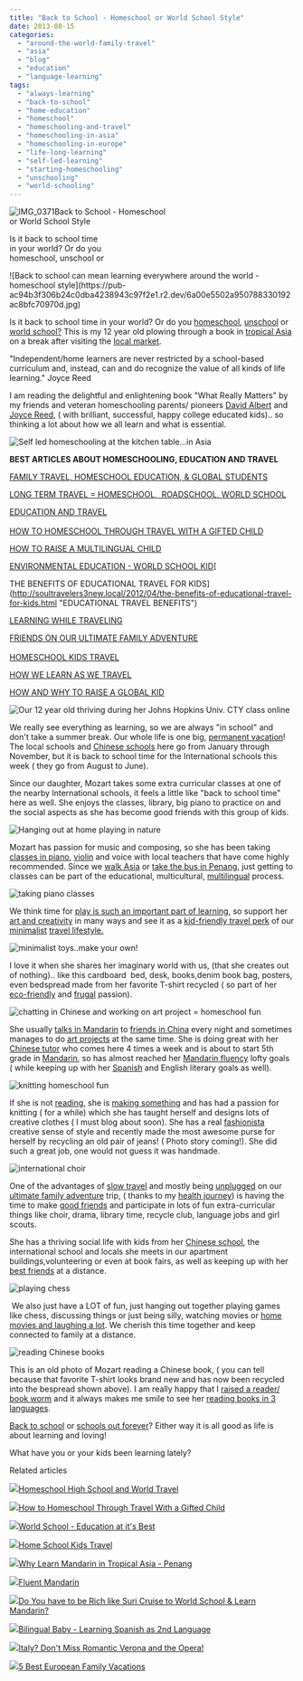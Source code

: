 ```yaml
---
title: "Back to School - Homeschool or World School Style"
date: 2013-08-15
categories: 
  - "around-the-world-family-travel"
  - "asia"
  - "blog"
  - "education"
  - "language-learning"
tags: 
  - "always-learning"
  - "back-to-school"
  - "home-education"
  - "homeschool"
  - "homeschooling-and-travel"
  - "homeschooling-in-asia"
  - "homeschooling-in-europe"
  - "life-long-learning"
  - "self-led-learning"
  - "starting-homeschooling"
  - "unschooling"
  - "world-schooling"
---
```


![IMG_0371](https://pub-ac94b3f306b24c0dba4238943c97f2e1.r2.dev/6a00e5502a950788330192ac8bfc00970d.jpg)Back to School - Homeschool  
or World School Style  
  
Is it back to school time  
in your world? Or do you  
homeschool, unschool or

<!--more--> ![Back to school can mean learning everywhere around the world - homeschool style](https://pub-ac94b3f306b24c0dba4238943c97f2e1.r2.dev/6a00e5502a950788330192ac8bfc70970d.jpg)  
  
Is it back to school time in your world? Or do you [homeschool](http://soultravelers3new.local/2013/07/homeschool-high-school-and-world-travel.html "homeschool high school and world travel"), [unschool](http://soultravelers3new.local/2010/05/travel-organic-garden-homeschool-green-unschool-nature-unit-study-lessons-from-gardening-travel-.html "unschool gardening") or [world school?](http://soultravelers3new.local/2009/04/how-to-travel-the-world-as-a-digital-nomad-family.html "world school as a digital nomad family") This is my 12 year old plowing through a book in [tropical Asia](http://soultravelers3new.local/2011/01/tropical-winter-home-in-penang-malaysia-location-indenpendent-digital-nomad-long-term-travel-tips-.html "tropical winter home penang") on a break after visiting the [local market](http://soultravelers3new.local/2012/08/-superfood-healthy-coconut-tropical-nourishing-tradition-in-asia.html "coconut and local market Asia").  
  
"Independent/home learners are never restricted by a school-based curriculum and, instead, can and do recognize the value of all kinds of life learning." Joyce Reed  
  
I am reading the delightful and enlightening book "What Really Matters" by my friends and veteran homeschooling parents/ pioneers [David Albert](http://www.skylarksings.com/ "David Albert") and [Joyce Reed](http://www.collegegoals.com/team/joyce_reed.html "joyce reed"), ( with brilliant, successful, happy college educated kids).. so thinking a lot about how we all learn and what is essential.  
  
  
![Self led homeschooling at the kitchen table...in Asia](https://pub-ac94b3f306b24c0dba4238943c97f2e1.r2.dev/6a00e5502a9507883301901eccab02970b.jpg)  
  
**BEST ARTICLES ABOUT HOMESCHOOLING, EDUCATION AND TRAVEL**  
  
[FAMILY TRAVEL, HOMESCHOOL EDUCATION, & GLOBAL STUDENTS](http://soultravelers3new.local/2010/04/family-travel-homeschool-education-global-students-lifestyle-design-location-independent-4hww-around.html "HOMESCHOOLING AND TRAVEL")  
  
[LONG TERM TRAVEL = HOMESCHOOL,  ROADSCHOOL, WORLD SCHOOL](http://soultravelers3new.local/2010/03/long-term-family-travel-homeschool-roadschool-world-school-digitalnomad-lifestyle-design-virtual-.html "LONG TERM TRAVEL = HOMESCHOOL, ROADSCHOOL , WORLD SCHOOL")  
  
[EDUCATION AND TRAVEL](http://soultravelers3new.local/2010/01/seth-godin-lynchpin-education-travel-new-economy-digital-nomad.html "EDUCATION AND TRAVEL")  
[  
HOW TO HOMESCHOOL THROUGH TRAVEL WITH A GIFTED CHILD](http://soultravelers3new.local/2012/09/how-to-homeschool-through-travel-with-a-gifted-child-.html "HOW TO HOMESCHOOL WITH A GIFTED CHILD THROUGH TRAVEL")  
  
[HOW TO RAISE A MULTILINGUAL CHILD](http://soultravelers3new.local/2011/07/how-to-and-why-raise-a-global-kid.html "how to raise a multilingual child")   
  
[ENVIRONMENTAL EDUCATION - WORLD SCHOOL KID](http://soultravelers3new.local/2012/04/environmental-education-world-school-kid.html "ENVIRONMENTAL EDUCATON ")[  
  
THE BENEFITS OF EDUCATIONAL TRAVEL FOR KIDS](http://soultravelers3new.local/2012/04/the-benefits-of-educational-travel-for-kids.html "EDUCATIONAL TRAVEL BENEFITS")   
  
[LEARNING WHILE TRAVELING](http://soultravelers3new.local/2011/09/learning-while-traveling-travel-homeschool-road-school-abroad-5-best-reasons.html "LEARNING WHILE TRAVELING HOMESCHOOLING")  
  
[FRIENDS ON OUR ULTIMATE FAMILY ADVENTURE](http://soultravelers3new.local/2011/02/kids-friends-travel-on-the-ultimate-family-adventure.html "friends on our family travel adventure")  
[  
HOMESCHOOL KIDS TRAVEL](http://soultravelers3new.local/2012/03/home-school-kids-travel.html "HOMESCHOOL KIDS TRAVEL")  
  
[HOW WE LEARN AS WE TRAVEL](http://soultravelers3new.local/2009/04/how-to-travel-the-world-as-a-digital-nomad-family.html "how we learn as we travel")  
  
[HOW AND WHY TO RAISE A GLOBAL KID](http://soultravelers3new.local/2011/07/how-to-and-why-raise-a-global-kid.html "how and why to raise a global kid")  
  
![Our 12 year old thriving during her Johns Hopkins Univ. CTY class online](https://pub-ac94b3f306b24c0dba4238943c97f2e1.r2.dev/6a00e5502a950788330192ac8bfef1970d.jpg)  
  
We really see everything as learning, so we are always "in school" and don't take a summer break. Our whole life is one big, [permanent vacation](http://soultravelers3new.local/2010/06/early-retirement-perpetual-travel-radical-early-retirement-with-kids-rtw-family-travel-multiyear.html "permament vacation, perpetual travel")! The local schools and [Chinese schools](http://soultravelers3new.local/2012/11/chinese-school-fun.html "Chinese school ") here go from January through November, but it is back to school time for the International schools this week ( they go from August to June).  
  
Since our daughter, Mozart takes some extra curricular classes at one of the nearby International schools, it feels a little like "back to school time" here as well. She enjoys the classes, library, big piano to practice on and the social aspects as she has become good friends with this group of kids.  
  
![Hanging out at home playing in nature](https://pub-ac94b3f306b24c0dba4238943c97f2e1.r2.dev/6a00e5502a9507883301901eccae50970b.jpg)  
  
Mozart has passion for music and composing, so she has been taking [classes in piano](http://www.youtube.com/watch?v=0Ar90wOnWnM "classes in Piano online"), [violin](http://soultravelers3new.local/2011/08/kid-playing-violin-around-the-world.html "violin around the world") and voice with local teachers that have come highly recommended. Since we [walk Asia](http://soultravelers3new.local/2012/08/walking-in-asia.html "walking in Asia") or [take the bus in Penang](http://soultravelers3new.local/2012/10/getting-around-penang-by-bus.html "taking the bus in Penang - how to"), just getting to classes can be part of the educational, multicultural, [multilingual](http://soultravelers3new.local/2011/06/how-to-raise-a-bilingual-or-multi-lingual-child.html "how to raise a multilingual child") process.  
  
![taking piano classes ](https://pub-ac94b3f306b24c0dba4238943c97f2e1.r2.dev/6a00e5502a95078833019104c2954f970c.jpg)  
  
We think time for [play is such an important part of learning](http://soultravelers3new.local/2013/05/the-importance-of-play-in-learning.html "time for play important in learning"), so support her [art and creativity](http://soultravelers3new.local/2010/02/kids-art-creativity-travel-family-friendly-travel-education-homeschool-roadschool-.html "art and creativity in learning") in many ways and see it as a [kid-friendly travel perk](http://soultravelers3new.local/2012/03/kid-friendly-travel-perks.html "kid friendly travel perks") of our [minimalist](http://soultravelers3new.local/2011/08/minimalist-living-family-travel-lifestyle-books.html "minimalist living family ") [travel lifestyle.  
](http://soultravelers3new.local/2011/07/what-our-nomadic-travel-lifestyle-looks-like-family-fun.html "our travel lifestyle")  
  
![minimalist toys..make your own!](https://pub-ac94b3f306b24c0dba4238943c97f2e1.r2.dev/6a00e5502a9507883301901eccaf77970b.jpg)  
  
I love it when she shares her imaginary world with us, (that she creates out of nothing).. like this cardboard  bed, desk, books,denim book bag, posters, even bedspread made from her favorite T-shirt recycled ( so part of her [eco-friendly](http://soultravelers3new.local/2011/04/earth-day-song-solo-and-1st-place.html "eco friendly kid speech") and [frugal](http://soultravelers3new.local/2011/08/minimalist-living-family-travel-lifestyle-books.html "best frugal minimalist tips") passion).  
  
![chatting in Chinese and working on art project = homeschool fun](https://pub-ac94b3f306b24c0dba4238943c97f2e1.r2.dev/6a00e5502a95078833019104c29766970c.jpg)  
  
She usually [talks in Mandarin](http://soultravelers3new.local/2012/07/learning-mandarin-in-asia-the-economist-and-wall-street-journal-discuss-.html "learning mandarin in Asia") to [friends in China](http://soultravelers3new.local/2012/12/making-friends-in-china-.html "friends in china") every night and sometimes manages to do [art projects](http://soultravelers3new.local/2008/07/mobile-mozart-a.html "art projects") at the same time. She is doing great with her [Chinese tutor](http://soultravelers3new.local/2012/10/tutoring-in-asia-why-asians-get-superior-test-scores.html "Chinese tutor in Asia") who comes here 4 times a week and is about to start 5th grade in [Mandarin](http://soultravelers3new.local/2013/03/mandarin-ted-talk-american-kids-inspiring-chinese-speech-.html "Mandarin ted talk inspiring speech by  a kid"), so has almost reached her [Mandarin fluency](http://soultravelers3new.local/2013/06/fluent-mandarin.html "Mandarin fluency goals") lofty goals ( while keeping up with her [Spanish](http://soultravelers3new.local/2013/05/learning-spanish-in-spain.html "learning spanish in spain") and English literary goals as well).  
  
![knitting homeschool fun](https://pub-ac94b3f306b24c0dba4238943c97f2e1.r2.dev/6a00e5502a9507883301901eccb218970b.jpg)  
  
If she is not [reading,](http://soultravelers3new.local/2013/07/best-family-travel-educational-tip.html "best family educational tips") she is [making something](http://soultravelers3new.local/2008/04/creative-projec.html "creative projects for kids") and has had a passion for knitting ( for a while) which she has taught herself and designs lots of creative clothes ( I must blog about soon). She has a real [fashionista](http://soultravelers3new.local/2009/05/how-to-be-a-world-traveling-fashionista.html "fashionista traveling world") creative sense of style and recently made the most awesome purse for herself by recycling an old pair of jeans! ( Photo story coming!). She did such a great job, one would not guess it was handmade.  
  
![international choir](https://pub-ac94b3f306b24c0dba4238943c97f2e1.r2.dev/6a00e5502a950788330192ac8c0567970d.jpg)  
  
One of the advantages of [slow travel](http://soultravelers3new.local/2011/11/slow-travel.html "slow travel") and mostly being [unplugged](http://soultravelers3new.local/2012/06/unplugged-todays-best-luxury-.html "unplugged") on our [ultimate family adventure](http://soultravelers3new.local/2011/02/kids-friends-travel-on-the-ultimate-family-adventure.html "ultimate family adventure") trip, ( thanks to my [health journey](http://soultravelers3new.local/2013/07/healing-journey-and-blessings.html "healing journey")) is having the time to make [good friends](http://soultravelers3new.local/2012/04/best-friends-around-the-world-traveling-with-school-age-kids.html "best friends around the world") and participate in lots of fun extra-curricular things like choir, drama, library time, recycle club, language jobs and girl scouts.  
  
She has a thriving social life with kids from her [Chinese school](http://soultravelers3new.local/2012/07/chinese-school-in-asia-11-year-old-american-doing-physics-in-mandarin.html "chinese school "), the international school and locals she meets in our apartment buildings,volunteering or even at book fairs, as well as keeping up with her [best friends](http://soultravelers3new.local/2012/10/best-friends-forever-and-travel-.html "best friends forever") at a distance.  
  
![playing chess](https://pub-ac94b3f306b24c0dba4238943c97f2e1.r2.dev/6a00e5502a950788330192ac8c0674970d.jpg)  
  
 We also just have a LOT of fun, just hanging out together playing games like chess, discussing things or just being silly, watching movies or [home movies and laughing a lot](http://soultravelers3new.local/2013/07/long-term-family-travel-most-important-item.html "long term family travel most important item"). We cherish this time together and keep connected to family at a distance.  
  
![reading Chinese books](https://pub-ac94b3f306b24c0dba4238943c97f2e1.r2.dev/6a00e5502a950788330192ac8c098c970d.jpg)  
  
This is an old photo of Mozart reading a Chinese book, ( you can tell because that favorite T-shirt looks brand new and has now been recycled into the bespread shown above). I am really happy that I [raised a reader/ book worm](http://soultravelers3new.local/2013/03/10-tips-to-raise-a-reader-book-lover.html "how to raise a reader or book worm") and it always makes me smile to see her [reading books in 3 languages](http://soultravelers3new.local/2012/11/multilingual-learning-reading-in-3-languages.html "reading books in 3 languages").  
  
[Back to school](http://soultravelers3new.local/2006/11/first-day-of-sc.html "first day of school") or [schools out forever](http://soultravelers3new.local/2010/07/schools-out-forever-expat-immersion-spanish-in-spain-digital-nomad-education-for-kids-who-travel.html "schools out forever")? Either way it is all good as life is about learning and loving!  
  
What have you or your kids been learning lately?  
  

Related articles

[![](http://i.zemanta.com/186552909_80_80.jpg)](http://soultravelers3new.local/2013/07/homeschool-high-school-and-world-travel.html)[Homeschool High School and World Travel](http://soultravelers3new.local/2013/07/homeschool-high-school-and-world-travel.html)

[![](http://i.zemanta.com/111536966_80_80.jpg)](http://soultravelers3new.local/2012/09/how-to-homeschool-through-travel-with-a-gifted-child-.html)[How to Homeschool Through Travel With a Gifted Child](http://soultravelers3new.local/2012/09/how-to-homeschool-through-travel-with-a-gifted-child-.html)

[![](http://i.zemanta.com/138225478_80_80.jpg)](http://soultravelers3new.local/2013/01/world-school-education-at-its-best-.html)[World School - Education at it's Best](http://soultravelers3new.local/2013/01/world-school-education-at-its-best-.html)

[![](http://i.zemanta.com/81969987_80_80.jpg)](http://soultravelers3new.local/2012/03/home-school-kids-travel.html)[Home School Kids Travel](http://soultravelers3new.local/2012/03/home-school-kids-travel.html)

[![](http://i.zemanta.com/94084671_80_80.jpg)](http://soultravelers3new.local/2012/06/why-learn-mandarin-in-tropical-asia-penang.html)[Why Learn Mandarin in Tropical Asia - Penang](http://soultravelers3new.local/2012/06/why-learn-mandarin-in-tropical-asia-penang.html)

[![](http://i.zemanta.com/175476274_80_80.jpg)](http://soultravelers3new.local/2013/06/fluent-mandarin.html)[Fluent Mandarin](http://soultravelers3new.local/2013/06/fluent-mandarin.html)

[![](http://i.zemanta.com/115136650_80_80.jpg)](http://soultravelers3new.local/2012/09/do-you-have-to-be-rich-like-suri-cruise-to-world-school-learn-mandarin-.html)[Do You have to be Rich like Suri Cruise to World School & Learn Mandarin?](http://soultravelers3new.local/2012/09/do-you-have-to-be-rich-like-suri-cruise-to-world-school-learn-mandarin-.html)

[![](http://i.zemanta.com/187506935_80_80.jpg)](http://soultravelers3new.local/2013/07/bilingual-baby-learning-spanish-as-2nd-language.html)[Bilingual Baby - Learning Spanish as 2nd Language](http://soultravelers3new.local/2013/07/bilingual-baby-learning-spanish-as-2nd-language.html)

[![](http://i.zemanta.com/117954986_80_80.jpg)](http://soultravelers3new.local/2012/10/italy-dont-miss-romantic-verona-and-the-opera-.html)[Italy? Don't Miss Romantic Verona and the Opera!](http://soultravelers3new.local/2012/10/italy-dont-miss-romantic-verona-and-the-opera-.html)

[![](http://i.zemanta.com/noimg_49_80_80.jpg)](http://soultravelers3new.local/2012/02/5-best-european-family-vacations.html)[5 Best European Family Vacations](http://soultravelers3new.local/2012/02/5-best-european-family-vacations.html)
